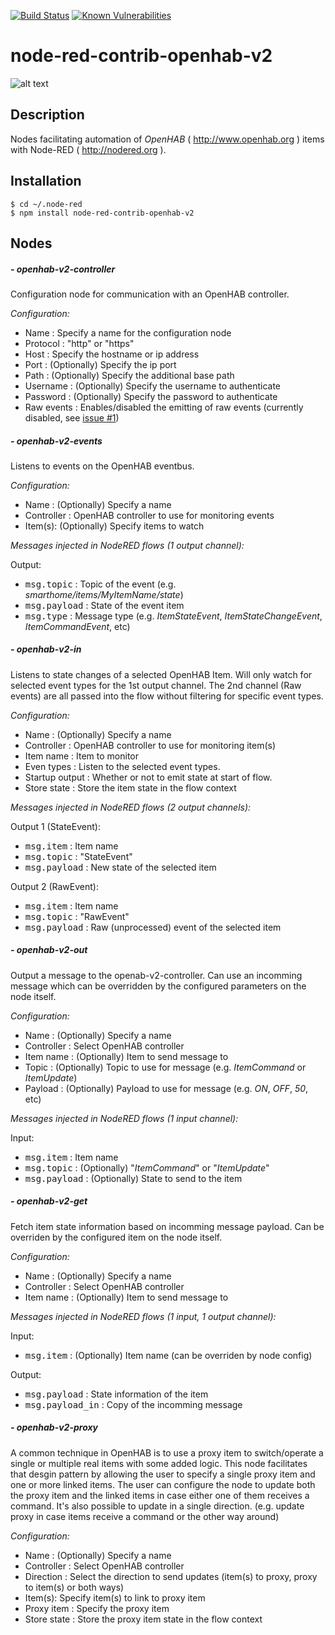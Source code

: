 [![Build Status](https://travis-ci.com/QNimbus/node-red-contrib-openhab-v2.svg?branch=master)](https://travis-ci.com/QNimbus/node-red-contrib-openhab-v2) [![Known Vulnerabilities](https://snyk.io/test/github/QNimbus/node-red-contrib-openhab-v2/badge.svg)](https://snyk.io/test/github/QNimbus/node-red-contrib-openhab-v2)

# node-red-contrib-openhab-v2

![alt text](https://raw.githubusercontent.com/QNimbus/node-red-contrib-openhab-v2/master/node-red-openhab-v2.png)

## Description

Nodes facilitating automation of *OpenHAB* ( <http://www.openhab.org> ) items with Node-RED ( <http://nodered.org> ).

## Installation

```
$ cd ~/.node-red
$ npm install node-red-contrib-openhab-v2
```

## Nodes

##### - openhab-v2-controller

Configuration node for communication with an OpenHAB controller.

*Configuration:*
- Name : Specify a name for the configuration node
- Protocol : "http" or "https"
- Host : Specify the hostname or ip address
- Port : (Optionally) Specify the ip port
- Path : (Optionally) Specify the additional base path
- Username : (Optionally) Specify the username to authenticate
- Password : (Optionally) Specify the password to authenticate
- Raw events : Enables/disabled the emitting of raw events (currently disabled, see [issue #1](https://github.com/QNimbus/node-red-contrib-openhab-v2/issues/1))

##### - openhab-v2-events

Listens to events on the OpenHAB eventbus.

*Configuration:*
- Name : (Optionally) Specify a name
- Controller : OpenHAB controller to use for monitoring events
- Item(s): (Optionally) Specify items to watch

*Messages injected in NodeRED flows (1 output channel):*

Output:
- <kbd>msg.topic</kbd> : Topic of the event (e.g. *smarthome/items/MyItemName/state*)
- <kbd>msg.payload</kbd> : State of the event item
- <kbd>msg.type</kbd> : Message type (e.g. *ItemStateEvent*, *ItemStateChangeEvent*, *ItemCommandEvent*, etc)

##### - openhab-v2-in

Listens to state changes of a selected OpenHAB Item. Will only watch for selected event types for the 1st output channel. The 2nd channel (Raw events) are all passed into the flow without filtering for specific event types.

*Configuration:*
- Name : (Optionally) Specify a name
- Controller : OpenHAB controller to use for monitoring item(s)
- Item name : Item to monitor
- Even types : Listen to the selected event types.
- Startup output : Whether or not to emit state at start of flow.
- Store state : Store the item state in the flow context

*Messages injected in NodeRED flows (2 output channels):*

Output 1 (StateEvent):
- <kbd>msg.item</kbd> : Item name
- <kbd>msg.topic</kbd> : "StateEvent"
- <kbd>msg.payload</kbd> : New state of the selected item

Output 2 (RawEvent):
- <kbd>msg.item</kbd> : Item name
- <kbd>msg.topic</kbd> : "RawEvent"
- <kbd>msg.payload</kbd> :  Raw (unprocessed) event of the selected item

##### - openhab-v2-out

Output a message to the openab-v2-controller. Can use an incomming message which can be overridden by the configured parameters on the node itself.

*Configuration:*
- Name : (Optionally) Specify a name
- Controller : Select OpenHAB controller
- Item name : (Optionally) Item to send message to
- Topic : (Optionally) Topic to use for message (e.g. *ItemCommand* or *ItemUpdate*)
- Payload : (Optionally) Payload to use for message (e.g. *ON*, *OFF*, *50*, etc)

*Messages injected in NodeRED flows (1 input channel):*

Input:
- <kbd>msg.item</kbd> : Item name
- <kbd>msg.topic</kbd> : (Optionally) "*ItemCommand*" or "*ItemUpdate*"
- <kbd>msg.payload</kbd> : (Optionally) State to send to the item

##### - openhab-v2-get

Fetch item state information based on incomming message payload. Can be overriden by the configured item on the node itself.

*Configuration:*
- Name : (Optionally) Specify a name
- Controller : Select OpenHAB controller
- Item name : (Optionally) Item to send message to

*Messages injected in NodeRED flows (1 input, 1 output channel):*

Input:
- <kbd>msg.item</kbd> : (Optionally) Item name (can be overriden by node config)

Output:
- <kbd>msg.payload</kbd> : State information of the item
- <kbd>msg.payload_in</kbd> : Copy of the incomming message

##### - openhab-v2-proxy

A common technique in OpenHAB is to use a proxy item to switch/operate a single or multiple real items with some added logic. This node facilitates that desgin
pattern by allowing the user to specify a single proxy item and one or more linked items. The user can configure the node to update both the proxy item and the linked items
in case either one of them receives a command. It's also possible to update in a single direction. (e.g. update proxy in case items receive a command or the other way around)

*Configuration:*
- Name : (Optionally) Specify a name
- Controller : Select OpenHAB controller
- Direction : Select the direction to send updates (item(s) to proxy, proxy to item(s) or both ways)
- Item(s): Specify item(s) to link to proxy item
- Proxy item : Specify the proxy item
- Store state : Store the proxy item state in the flow context